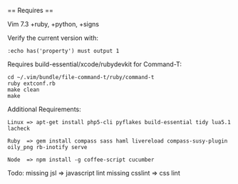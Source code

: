 == Requires ==

Vim 7.3
+ruby, +python, +signs		

Verify the current version with:

	:echo has('property') must output 1


Requires build-essential/xcode/rubydevkit for Command-T:

	cd ~/.vim/bundle/file-command-t/ruby/command-t
	ruby extconf.rb
	make clean
	make


Additional Requirements:

	Linux => apt-get install php5-cli pyflakes build-essential tidy lua5.1 lacheck 
	
	Ruby  => gem install compass sass haml livereload compass-susy-plugin oily_png rb-inotify serve
	
	Node  => npm install -g coffee-script cucumber


Todo:
missing jsl => javascript lint
missing csslint => css lint


